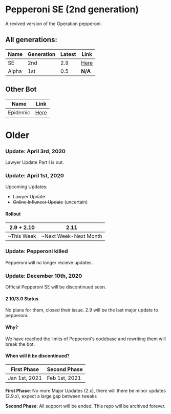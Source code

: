 # Pepperoni SE (2nd generation)
A revived version of the Operation pepperoni.

## All generations:
Name | Generation | Latest | Link
------------ | ------------- | ------------- | -------------
SE | 2nd | 2.9 | [Here](https://github.com/killergotrekt/pepperoni-se)
Alpha | 1st | 0.5 | **N/A**

## Other Bot
Name | Link
------------ | ------------- 
Epidemic | [Here](https://github.com/killergotrekt/epidemic)


# Older
### Update: April 3rd, 2020
Lawyer Update Part I is out.

### Update: April 1st, 2020
Upcoming Updates:
- Lawyer Update
- ~~Online Influncer Update~~ (uncertain)

#### Rollout
2.9 + 2.10 | 2.11
------------ | -------------
~This Week | ~Next Week-Next Month

### Update: Pepperoni killed
Pepperoni will no longer recieve updates.

### Update: December 10th, 2020
Official Pepperoni SE will be discontinued soon.
#### 2.10/3.0 Status
No plans for them, closed their issue. 2.9 will be the last major update to pepperoni.
#### Why?
We have reached the limits of Pepperoni's codebase and rewriting them will break the bot.
#### When will it be discontinued?
First Phase | Second Phase
------------ | -------------
Jan 1st, 2021 | Feb 1st, 2021

**First Phase**: No more Major Updates (2.x), there will there be minor updates (2.9.x), expect a large gap between tweaks

**Second Phase**: All support will be ended. This repo will be archived forever.
